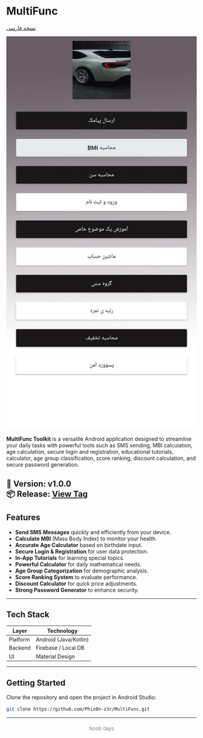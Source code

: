 # MultiFunc

[نسخه فارسی](FA-README.md)

<p align="center">
  <img src="assets/demo.jpg" alt="Demo Screenshot" width="600"/>
</p>


**MultiFunc Toolkit** is a versatile Android application designed to streamline your daily tasks with powerful tools such as SMS sending, MBI calculation, age calculation, secure login and registration, educational tutorials, calculator, age group classification, score ranking, discount calculation, and secure password generation.


🎯 Version: v1.0.0  
📦 Release: [View Tag](https://github.com/Phix0n-z3r/MultiFunc/releases)
---

## Features

- **Send SMS Messages** quickly and efficiently from your device.  
- **Calculate MBI** (Mass Body Index) to monitor your health.  
- **Accurate Age Calculator** based on birthdate input.  
- **Secure Login & Registration** for user data protection.  
- **In-App Tutorials** for learning special topics.  
- **Powerful Calculator** for daily mathematical needs.  
- **Age Group Categorization** for demographic analysis.  
- **Score Ranking System** to evaluate performance.  
- **Discount Calculator** for quick price adjustments.  
- **Strong Password Generator** to enhance security.

---

## Tech Stack

| Layer       | Technology           |
|-------------|----------------------|
| Platform    | Android (Java/Kotlin)|
| Backend     | Firebase / Local DB  |
| UI          | Material Design      |

---

## Getting Started

Clone the repository and open the project in Android Studio:

```bash
git clone https://github.com/Phix0n-z3r/MultiFunc.git
```
---

<p align="center" style="color:gray; font-size:small; margin-top: 20px;">
  Noob days
</p>